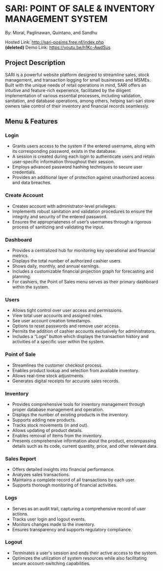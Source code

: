 # SARI: POINT OF SALE & INVENTORY MANAGEMENT SYSTEM

By: Moral, Paglinawan, Quintano, and Sandhu

Hosted Link: http://sari-posims.free.nf/index.php <br> <b>(deleted)</b>
Demo Link: https://youtu.be/h1Kc-AwdSus

## Project Description

SARI is a powerful website platform designed to streamline sales, stock management, and transaction logging for small businesses and MSMEs. Built with the unique needs of retail operations in mind, SARI offers an intuitive and feature-rich experience, facilitated by the diligent implementation of various essential processes, including validation, sanitation, and database operations, among others, helping sari-sari store owners take control of their inventory and financial records seamlessly.

## Menu & Features

### Login
- Grants users access to the system if the entered username, along with its corresponding password, exists in the database.
- A session is created during each login to authenticate users and retain user-specific information throughout their session.
- Employs advanced password hashing techniques to secure user credentials.
- Provides an additional layer of protection against unauthorized access and data breaches.

### Create Account
- Creates account with administrator-level privileges.
- Implements robust sanitation and validation procedures to ensure the integrity and security of the entered password.
- Ensures the appropriateness of user’s usernames through a rigorous process of sanitizing and validating the input.

### Dashboard
- Provides a centralized hub for monitoring key operational and financial metrics.
- Displays the total number of authorized cashier users.
- Shows daily, monthly, and annual earnings.
- Includes a customizable financial projection graph for forecasting and planning.
- For cashiers, the Point of Sales menu serves as their primary dashboard within the system.

### Users
- Allows tight control over user access and permissions.
- View total user accounts and assigned roles.
- See user account creation timestamps.
- Options to reset passwords and remove user access.
- Permits the addition of cashier accounts exclusively for administrators.
- Includes a “Logs” button which displays the transaction history and activities of a specific user within the system.

### Point of Sale
- Streamlines the customer checkout process.
- Enables product lookup and selection from available inventory.
- Allows real-time stock adjustments.
- Generates digital receipts for accurate sales records.

### Inventory
- Provides comprehensive tools for inventory management through proper database management and operation.
- Displays the number of existing products in the inventory.
- Supports adding new products.
- Tracks stock movements (in and out).
- Allows updating of product details.
- Enables removal of items from the inventory.
- Presents comprehensive information about the product, encompassing details such as its code, current quantity, price, and other relevant data.

### Sales Report
- Offers detailed insights into financial performance.
- Analyzes sales transactions.
- Maintains a complete record of all transactions by each user.
- Supports thorough monitoring of financial activities.

### Logs
- Serves as an audit trail, capturing a comprehensive record of user actions.
- Tracks user login and logout events.
- Monitors changes made to the inventory.
- Ensures transparency and supports regulatory compliance.

### Logout
- Terminates a user's session and ends their active access to the system.
- Optimizes the utilization of system resources while also facilitating secure account-switching capabilities.
